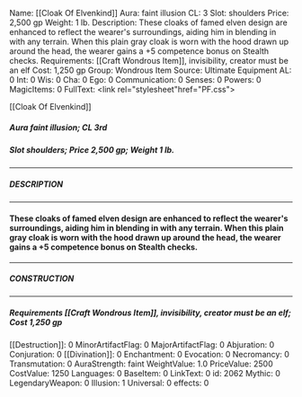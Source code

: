 Name: [[Cloak Of Elvenkind]]
Aura: faint illusion
CL: 3
Slot: shoulders
Price: 2,500 gp
Weight: 1 lb.
Description: These cloaks of famed elven design are enhanced to reflect the wearer's surroundings, aiding him in blending in with any terrain. When this plain gray cloak is worn with the hood drawn up around the head, the wearer gains a +5 competence bonus on Stealth checks.
Requirements: [[Craft Wondrous Item]], invisibility, creator must be an elf
Cost: 1,250 gp
Group: Wondrous Item
Source: Ultimate Equipment
AL: 0
Int: 0
Wis: 0
Cha: 0
Ego: 0
Communication: 0
Senses: 0
Powers: 0
MagicItems: 0
FullText: <link rel="stylesheet"href="PF.css"><div class="heading"><p class="alignleft">[[Cloak Of Elvenkind]]</p><div style="clear: both;"></div></div><div><h5><b>Aura </b>faint illusion; <b>CL </b>3rd</h5><h5><b>Slot </b>shoulders; <b>Price </b>2,500 gp; <b>Weight </b>1 lb.</h5></div><hr/><div><h5><b>DESCRIPTION</b></h5></div><hr/><div><h4><p>These cloaks of famed elven design are enhanced to reflect the wearer's surroundings, aiding him in blending in with any terrain. When this plain gray cloak is worn with the hood drawn up around the head, the wearer gains a +5 competence bonus on Stealth checks.</p></h4></div><hr/><div><h5><b>CONSTRUCTION</b></h5></div><hr/><div><h5><b>Requirements </b>[[Craft Wondrous Item]], <i>invisibility</i>, creator must be an elf; <b>Cost </b>1,250 gp</h5></div>
[[Destruction]]: 0
MinorArtifactFlag: 0
MajorArtifactFlag: 0
Abjuration: 0
Conjuration: 0
[[Divination]]: 0
Enchantment: 0
Evocation: 0
Necromancy: 0
Transmutation: 0
AuraStrength: faint
WeightValue: 1.0
PriceValue: 2500
CostValue: 1250
Languages: 0
BaseItem: 0
LinkText: 0
id: 2062
Mythic: 0
LegendaryWeapon: 0
Illusion: 1
Universal: 0
effects: 0
